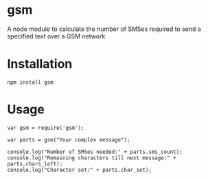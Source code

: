 gsm
===

A node module to calculate the number of SMSes required to send a specified text over a GSM network

Installation
============
```
npm install gsm
```

Usage
=====
```
var gsm = require('gsm');

var parts = gsm("Your complex message");

console.log("Number of SMSes needed:" + parts.sms_count);
console.log("Remaining characters till next message:" + parts.chars_left);
console.log("Character set:" + parts.char_set);
```
